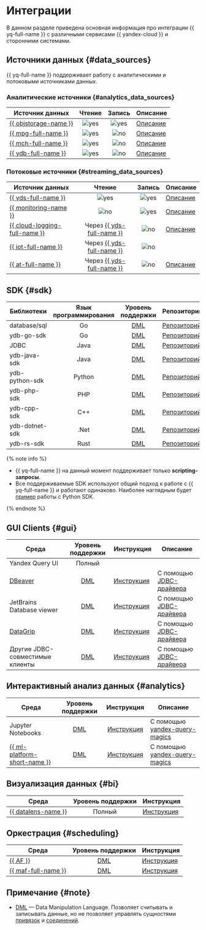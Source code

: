 # Интеграции

В данном разделе приведена основная информация про интеграции {{ yq-full-name }} с различными сервисами {{ yandex-cloud }} и сторонними системами.

## Источники данных {#data_sources}

{{ yq-full-name }} поддерживает работу с аналитическими и потоковыми источниками данных.

### Аналитические источники {#analytics_data_sources}

| Источник данных | Чтение  | Запись | Описание |
| --- | :---: | :---: | --- |
| [{{ objstorage-name }}](../storage/quickstart.md) | ![yes](../_assets/common/yes.svg) | ![yes](../_assets/common/yes.svg) | [Описание](./sources-and-sinks/object-storage-binding.md) |
| [{{ mpg-full-name }}](../managed-postgresql/quickstart.md) | ![yes](../_assets/common/yes.svg) | ![no](../_assets/common/no.svg)  | [Описание](./sources-and-sinks/postgresql.md) |
| [{{ mch-full-name }}](../managed-clickhouse/quickstart.md) | ![yes](../_assets/common/yes.svg) | ![no](../_assets/common/no.svg)  | [Описание](./sources-and-sinks/clickhouse.md) |
| [{{ ydb-full-name }}](../ydb/quickstart.md) | ![yes](../_assets/common/yes.svg) | ![no](../_assets/common/no.svg)  | [Описание](./sources-and-sinks/ydb.md) |


### Потоковые источники {#streaming_data_sources}

| Источник данных | Чтение  | Запись | Описание |
| --- | :---: | :---: | --- |
| [{{ yds-full-name }}](../data-streams/quickstart/index.md) | ![yes](../_assets/common/yes.svg) | ![yes](../_assets/common/yes.svg) | [Описание](./sources-and-sinks/data-streams-binding.md) |
| [{{ monitoring-name }}](../monitoring/quickstart.md) | ![no](../_assets/common/no.svg) |  ![yes](../_assets/common/yes.svg) | [Описание](./sources-and-sinks/monitoring.md) |
| [{{ cloud-logging-full-name }}](../logging/quickstart.md) | Через [{{ yds-full-name }}](../data-streams/quickstart/index.md) |  ![no](../_assets/common/no.svg) | [Описание](./tutorials/cloud-logging.md)|
| [{{ iot-full-name }}](../iot-core/quickstart.md) | Через [{{ yds-full-name }}](../data-streams/quickstart/index.md) |  ![no](../_assets/common/no.svg) |  |
| [{{ at-full-name }}](../audit-trails/quickstart.md) | Через [{{ yds-full-name }}](../data-streams/quickstart/index.md) |  ![no](../_assets/common/no.svg) | [Описание](./tutorials/audit-trails.md) |


## SDK {#sdk}

|  Библиотеки  | Язык программирования  | Уровень поддержки  | Репозиторий |
| --- | :---: | :---: |--- |
| database/sql | Go | [DML](#note) | [Репозиторий](https://github.com/ydb-platform/ydb-go-sdk/blob/master/SQL.md) |
| ydb-go-sdk | Go | [DML](#note) |[Репозиторий](https://github.com/ydb-platform/ydb-go-sdk) |
| JDBC | Java | [DML](#note) |[Репозиторий](https://github.com/ydb-platform/ydb-jdbc-driver) |
| ydb-java-sdk | Java | [DML](#note) |[Репозиторий](https://github.com/ydb-platform/ydb-java-sdk) |
| ydb-python-sdk | Python | [DML](#note) |[Репозиторий](https://github.com/ydb-platform/ydb-python-sdk) |
| ydb-php-sdk | PHP | [DML](#note) |[Репозиторий](https://github.com/ydb-platform/ydb-php-sdk) |
| ydb-cpp-sdk | C++ | [DML](#note) |[Репозиторий](https://github.com/ydb-platform/ydb-cpp-sdk) |
| ydb-dotnet-sdk | .Net |[DML](#note) | [Репозиторий](https://github.com/ydb-platform/ydb-dotnet-sdk) |
| ydb-rs-sdk | Rust | [DML](#note) |[Репозиторий](https://github.com/ydb-platform/ydb-rs-sdk) |

{% note info %}

* {{ yq-full-name }} на данный момент поддерживает только **scripting-запросы**.
* Все поддерживаемые SDK используют общий подход к работе с {{ yq-full-name }} и работают одинаково. Наиболее наглядным будет [пример](./SDK/SDK.md) работы с Python SDK.

{% endnote %}


## GUI Clients {#gui}

|  Среда | Уровень поддержки  | Инструкция | Описание |
| --- | :---: | --- | --- |
| Yandex Query UI |  Полный |  | |
| [DBeaver](https://dbeaver.com)  |  [DML](#note) | [Инструкция](./operations/ide.md) | C помощью [JDBC-драйвера](https://github.com/ydb-platform/ydb-jdbc-driver/releases)|
| JetBrains Database viewer |  [DML](#note) | [Инструкция](./operations/ide.md)  | C помощью [JDBC-драйвера](https://github.com/ydb-platform/ydb-jdbc-driver/releases)|
| [DataGrip](https://www.jetbrains.com/ru-ru/datagrip/) |  [DML](#note) |  [Инструкция](./operations/ide.md) | C помощью [JDBC-драйвера](https://github.com/ydb-platform/ydb-jdbc-driver/releases)|
| Другие JDBC-совместимые клиенты |  [DML](#note) |  [Инструкция](./operations/ide.md) | C помощью [JDBC-драйвера](https://github.com/ydb-platform/ydb-jdbc-driver/releases)|

## Интерактивный анализ данных {#analytics}

|  Среда | Уровень поддержки  | Инструкция | Описание |
| --- | :---: | :---: | --- |
| Jupyter Notebooks |  [DML](#note) |  [Инструкция](./tutorials/jupyter.md) | C помощью [yandex-query-magics](https://github.com/yandex-cloud/yandex-query-magics)|
| [{{ ml-platform-short-name }}](../datasphere/quickstart.md) |  [DML](#note) |  [Инструкция](./tutorials/jupyter.md) | C помощью [yandex-query-magics](https://github.com/yandex-cloud/yandex-query-magics)|


## Визуализация данных {#bi}

| Среда | Уровень поддержки  | Инструкция |
| --- | :---: | --- |
| [{{ datalens-name }}](../datalens/tutorials/index.md) | Полный | [Инструкция](./tutorials/datalens.md) |


## Оркестрация {#scheduling}

| Среда | Уровень поддержки  | Инструкция |
| --- | :---: | --- |
| [{{ AF }}](../managed-airflow/quickstart.md) | [DML](#note) | [Инструкция](./tutorials/airflow.md) |
| [{{ maf-full-name }}](../managed-airflow/quickstart.md) | [DML](#note) | [Инструкция](./tutorials/airflow.md) |

## Примечание {#note}

* [DML](https://ru.wikipedia.org/wiki/Data_Manipulation_Language) — Data Manipulation Language. Позволяет считывать и записывать данные, но не позволяет управлять сущностями [привязок](./concepts/glossary.md#binding) и [соединений](./concepts/glossary.md#connection).
